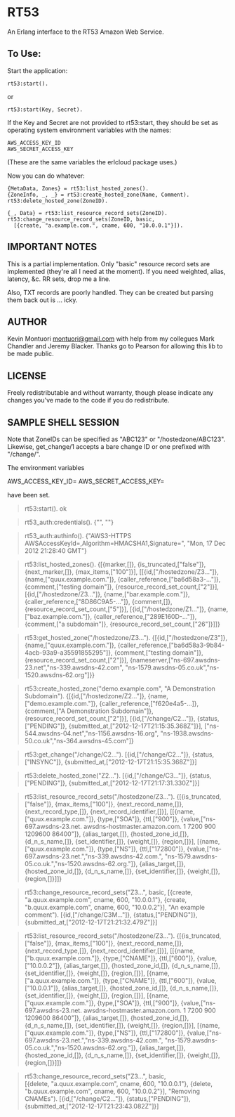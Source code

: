 RT53
====

An Erlang interface to the RT53 Amazon Web Service.

To Use:
-------

  Start the application:

    rt53:start().

  or
 
    rt53:start(Key, Secret).

  If the Key and Secret are not provided to rt53:start, they should be
  set as operating system environment variables with the names:

    AWS_ACCESS_KEY_ID
    AWS_SECRET_ACCESS_KEY

  (These are the same variables the erlcloud package uses.)

  Now you can do whatever:

    {MetaData, Zones} = rt53:list_hosted_zones().
    {ZoneInfo, _, _} = rt53:create_hosted_zone(Name, Comment).
    rt53:delete_hosted_zone(ZoneID).

    {_, Data} = rt53:list_resource_record_sets(ZoneID).
    rt53:change_resource_record_sets(ZoneID, basic, 
      [{create, "a.example.com.", cname, 600, "10.0.0.1"}]).


IMPORTANT NOTES
---------------

This is a partial implementation.  Only "basic" resource record sets
are implemented (they're all I need at the moment).  If you need
weighted, alias, latency, &c. RR sets, drop me a line.

Also, TXT records are poorly handled.  They can be created but parsing
them back out is ... icky.  

AUTHOR
------

Kevin Montuori <montuori@gmail.com> with help from my collegues Mark
Chandler and Jeremy Blacker.  Thanks go to Pearson for allowing this lib
to be made public.

LICENSE
-------

Freely redistributable and without warranty, though please indicate
any changes you've made to the code if you do redistribute.


SAMPLE SHELL SESSION
--------------------

Note that ZoneIDs can be specified as "ABC123" or
"/hostedzone/ABC123".  Likewise, get_change/1 accepts a bare change ID
or one prefixed with "/change/".  

The environment variables 

  AWS_ACCESS_KEY_ID=<key>
  AWS_SECRET_ACCESS_KEY=<secret>

have been set.

  > rt53:start().
  ok
  
  > rt53_auth:credentials().
  {"<key>",
   "<secret>"}

  > rt53_auth:authinfo().
  {"AWS3-HTTPS AWSAccessKeyId=<key>,Algorithm=HMACSHA1,Signature=<sig>",
   "Mon, 17 Dec 2012 21:28:40 GMT"}
  
  > rt53:list_hosted_zones().
  {[{marker,[]},
    {is_truncated,["false"]},
    {next_marker,[]},
    {max_items,["100"]}],
   [[{id,["/hostedzone/Z3..."]},
     {name,["quux.example.com."]},
     {caller_reference,["ba6d58a3-..."]},
     {comment,["testing domain"]},
     {resource_record_set_count,["2"]}],
    [{id,["/hostedzone/Z3..."]},
     {name,["bar.example.com."]},
     {caller_reference,["8D86C9A5-..."]},
     {comment,[]},
     {resource_record_set_count,["5"]}],
    [{id,["/hostedzone/Z1..."]},
     {name,["baz.example.com."]},
     {caller_reference,["289E160D-..."]},
     {comment,["a subdomain"]},
     {resource_record_set_count,["26"]}]]}
  
  > rt53:get_hosted_zone("/hostedzone/Z3...").
  {[{id,["/hostedzone/Z3"]},
    {name,["quux.example.com."]},
    {caller_reference,["ba6d58a3-9b84-4acb-93a9-a35591855295"]},
    {comment,["testing domain"]},
    {resource_record_set_count,["2"]}],
   {nameserver,["ns-697.awsdns-23.net","ns-339.awsdns-42.com",
                "ns-1579.awsdns-05.co.uk","ns-1520.awsdns-62.org"]}}
  
  > rt53:create_hosted_zone("demo.example.com", "A Demonstration Subdomain").
  {[{id,["/hostedzone/Z2..."]},
    {name,["demo.example.com."]},
    {caller_reference,["f620e4a5-...]},
    {comment,["A Demonstration Subdomain"]},
    {resource_record_set_count,["2"]}],
   [{id,["/change/C2..."]},
    {status,["PENDING"]},
    {submitted_at,["2012-12-17T21:15:35.368Z"]}],
   ["ns-544.awsdns-04.net","ns-1156.awsdns-16.org",
    "ns-1938.awsdns-50.co.uk","ns-364.awsdns-45.com"]}
  
  > rt53:get_change("/change/C2...").
  [{id,["/change/C2..."]},
   {status,["INSYNC"]},
   {submitted_at,["2012-12-17T21:15:35.368Z"]}]
  
  > rt53:delete_hosted_zone("Z2...").
  [{id,["/change/C3..."]},
   {status,["PENDING"]},
   {submitted_at,["2012-12-17T21:17:31.330Z"]}]
  
  > rt53:list_resource_record_sets("/hostedzone/Z3...").
  {[{is_truncated,["false"]},
    {max_items,["100"]},
    {next_record_name,[]},
    {next_record_type,[]},
    {next_record_identifier,[]}],
   [[{name,["quux.example.com."]},
     {type,["SOA"]},
     {ttl,["900"]},
     {value,["ns-697.awsdns-23.net. awsdns-hostmaster.amazon.com. 1 7200 900 1209600 86400"]},
     {alias_target,[]},
     {hosted_zone_id,[]},
     {d_n_s_name,[]},
     {set_identifier,[]},
     {weight,[]},
     {region,[]}],
    [{name,["quux.example.com."]},
     {type,["NS"]},
     {ttl,["172800"]},
     {value,["ns-697.awsdns-23.net.","ns-339.awsdns-42.com.",
             "ns-1579.awsdns-05.co.uk.","ns-1520.awsdns-62.org."]},
     {alias_target,[]},
     {hosted_zone_id,[]},
     {d_n_s_name,[]},
     {set_identifier,[]},
     {weight,[]},
     {region,[]}]]}
  
  > rt53:change_resource_record_sets("Z3...", basic, 
  >  [{create, "a.quux.example.com", cname, 600, "10.0.0.1"},
  >   {create, "b.quux.example.com", cname, 600, "10.0.0.2"}], 
  >  "An example comment").
  [{id,["/change/C3M..."]},
   {status,["PENDING"]},
   {submitted_at,["2012-12-17T21:21:32.479Z"]}]
  
  > rt53:list_resource_record_sets("/hostedzone/Z3...").
  {[{is_truncated,["false"]},
    {max_items,["100"]},
    {next_record_name,[]},
    {next_record_type,[]},
    {next_record_identifier,[]}],
   [[{name,["b.quux.example.com."]},
     {type,["CNAME"]},
     {ttl,["600"]},
     {value,["10.0.0.2"]},
     {alias_target,[]},
     {hosted_zone_id,[]},
     {d_n_s_name,[]},
     {set_identifier,[]},
     {weight,[]},
     {region,[]}],
    [{name,["a.quux.example.com."]},
     {type,["CNAME"]},
     {ttl,["600"]},
     {value,["10.0.0.1"]},
     {alias_target,[]},
     {hosted_zone_id,[]},
     {d_n_s_name,[]},
     {set_identifier,[]},
     {weight,[]},
     {region,[]}],
    [{name,["quux.example.com."]},
     {type,["SOA"]},
     {ttl,["900"]},
     {value,["ns-697.awsdns-23.net. awsdns-hostmaster.amazon.com. 1 7200 900 1209600 86400"]},
     {alias_target,[]},
     {hosted_zone_id,[]},
     {d_n_s_name,[]},
     {set_identifier,[]},
     {weight,[]},
     {region,[]}],
    [{name,["quux.example.com."]},
     {type,["NS"]},
     {ttl,["172800"]},
     {value,["ns-697.awsdns-23.net.","ns-339.awsdns-42.com.",
             "ns-1579.awsdns-05.co.uk.","ns-1520.awsdns-62.org."]},
     {alias_target,[]},
     {hosted_zone_id,[]},
     {d_n_s_name,[]},
     {set_identifier,[]},
     {weight,[]},
     {region,[]}]]}
  
  > rt53:change_resource_record_sets("Z3...", basic,    
  >  [{delete, "a.quux.example.com", cname, 600, "10.0.0.1"},
  >   {delete, "b.quux.example.com", cname, 600, "10.0.0.2"}],
  >  "Removing CNAMEs").
  [{id,["/change/C2..."]},
   {status,["PENDING"]},
   {submitted_at,["2012-12-17T21:23:43.082Z"]}]
